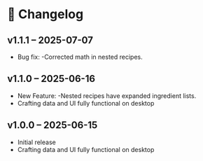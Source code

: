 # 📜 Changelog

## v1.1.1 – 2025-07-07
- Bug fix:
  -Corrected math in nested recipes.

## v1.1.0 – 2025-06-16
- New Feature:
  -Nested recipes have expanded ingredient lists.
- Crafting data and UI fully functional on desktop

## v1.0.0 – 2025-06-15
- Initial release
- Crafting data and UI fully functional on desktop
